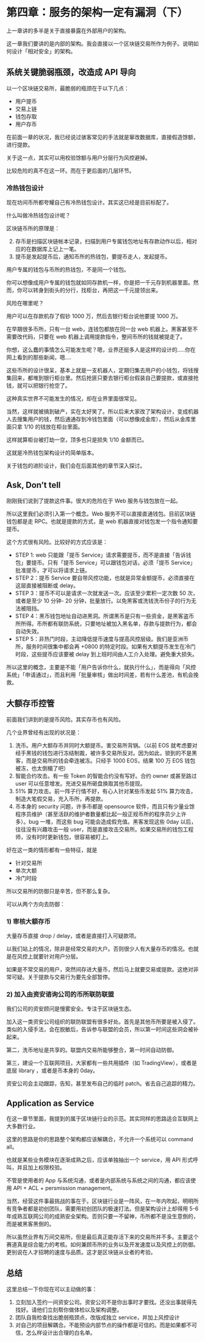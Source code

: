 # 第四章：服务的架构一定有漏洞（下）

上一章讲的多半是关于直接暴露在外部用户的架构。

这一章我们要讲的是内部的架构。我会直接以一个区块链交易所作为例子。说明如何设计「相对安全」的架构。

## 系统关键脆弱瓶颈，改造成 API 导向

以一个区块链交易所，最脆弱的瓶颈在于以下几点：

* 用户提币
* 交易上链
* 钱包存取
* 用户存币

在前面一章的状况，我已经说过骇客常见的手法就是窜改数据库，直接假造馀额，进行提款。

关于这一点，其实可以用校验馀额与用户分层行为风控避掉。

比较危险的真不在这一环。而在于更后面的几层环节。

### 冷热钱包设计

现在坊间币所都夸耀自己有冷热钱包设计。其实这已经是目前标配了。

什么叫做冷热钱包设计呢？

区块链币所的原理是：

2. 存币是扫描区块链帐本记录，扫描到用户专属钱包地址有存款动作以后，相对应的在数据库上记上一笔。
3. 提币是发起提币后，通知币所的热钱包，要提币走人，发起提币。

用户专属的钱包与币所的热钱包，不是同一个钱包。

你可以想像成用户专属的钱包就如同存款机一样，你是把一千元存到机器里面。然而，你可以转身到街头的分行，找柜台，再把这一千元提领出来。

风险在哪里呢？

用户可以在存款机存了假钞 1000 万，然后去银行柜台说他要提 1000 万。

在早期很多币所，只有一台 web，连钱包都放在同一台 web 机器上。黑客甚至不需要改代码，只要在 web 机器上调用提款指令，整间币所的钱就被提走了。

你想，这么蠢的事情怎么可能发生呢？嗯，业界还挺多人是这样的设计的…..你在网上看到的那些新闻，嗯….

这些币所的设计很呆，基本上就是一支机器人，定期归集去用户的小钱包，将钱搜集回来，都堆到银行柜台里。然后抢匪只要去银行柜台假装自己要提款，或直接抢钱，就可以把银行抢空了。

这种真实世界不可能发生的情况，却在业界里面很常见。

当然，这样就被搞到破产，实在太好笑了。所以后来大家改了架构设计，变成机器人去搜集用户的钱，然后通通存到冷钱包里面（可以想像成金库），然后从金库里面只拿 1/10 的钱放在柜台里面。

 这样就算柜台被打劫一空，顶多也只是损失  1/10 金额而已。

这就是冷热钱包架构设计的简单版本。

关于钱包的进阶设计，我们会在后面其他的章节深入探讨。

## Ask, Don’t tell

刚刚我们说到了提款这件事。很大的危险在于 Web 服务与钱包放在一起。

所以这里我们必须引入第一个概念。Web 服务不可以直接直通钱包。目前区块链钱包都是走 RPC。也就是提款的方式，是 web 机器直接对钱包发一个指令通知要提币。

这个方式很有风险。比较好的方式应该是：

* STEP 1: web 只能跟「提币 Service」请求需要提币，而不是直接「告诉钱包」要提币。只有「提币 Service」可以跟钱包对话，必须「提币 Service」批准提币，才可以将请求上链。
* STEP 2：提币 Service 要自带风控功能，也就是异常金额提币，必须直接在这层直接被阻断或 delay。
* STEP 3：提币不可以是请求一次就发送一次。应该至少累积一定次数 50 次，或者是至少 10 分钟- 20 分钟，批量放行。以免黑客或洗钱洗币份子的行为无法被阻挡。
* STEP 4：黑币钱包地址自动进黑洞。所谓黑币是只有一些资金，是黑客盗币所所得。币所都有联防系统，只要地址被加入黑名单，存款与提款行为，都会自动失效。
* STEP 5：非热门时段，主动降低提币速度与提高风控层级。我们是亚洲币所，服务时间很集中都会再 +0800 的特定时段。如果有大额提币发生在冷门时段，这些提币应该要被 delay 到上班时间由人工介入处理。避免重大损失。

所以这里的概念，主要是不能「用户告诉你什么，就执行什么」，而是得向「风控系统」「申请通过」，而且利用「批量审核」做出时间差，若有什么差池，有机会挽救。

## 大额存币控管

前面我们讲到的是提币风险。其实存币也有风险。

几个业界曾经有出现的状况是：

1. 洗币。用户大额存币并同时大额提币。害交易所背锅。（以前 EOS 就考虑要对经手黑钱的钱包进行冻结制裁，被许多交易所反对。因为如此，锁到的不是黑客，而是交易所的钱会牵连被冻。只经手 1000 EOS，结果 100 万 EOS 钱包被冻，也太倒楣了吧）
2. 智能合约攻击。有一些 Token 的智能合约没有写好。合约 owner 或甚至路过 user 可以任意增发。充进交易所砸盘换取其他币提现。
3. 51% 算力攻击。前一阵子行情不好，有心人针对某些币发起 51% 算力攻击，制造大笔假交易，充入币所，再提款。
4. 币本身的 security 问题，许多币都是 opensource 软件，而且只有少量业馀程序员维护（甚至活跃的维护者数量都比起一般正规币所的程序员少上许多）。bug 一堆，而这些 bug 可能会造成假充值。黑客发现这些 0day 以后，往往没有兴趣攻击一般 user，而是直接攻击交易所。如果交易所的钱包工程师，没有时时更新钱包，很容易被盯上。

好在这一类的情形都有一些特征，就是

* 针对交易所
* 单次大额
* 冷门时段

所以交易所的防御只是辛苦，但不那么复杂。

可以从两个方向去防御：

### 1) 审核大额存币

大量存币直接 drop / delay，或者是直接打入可疑款项。

以我们站上的情况，除非是经常交易的大户。否则很少人有大量存币的情况。也就是在风控上就要针对用户分层。

如果是不常交易的用户，突然间存进大量币，然后马上就要交易或提款。这绝对非常可疑。关于提款与交易行为要先全部暂停。

### 2) 加入由资安谘询公司的币所联防联盟

我们公司的资安顾问是慢雾安全。专注于区块链生态。

加入这一类资安公司组织的联防联盟有很多好处。首先是其他币所要是被入侵了。类似的入侵手法，会在脱敏后，告诉参与联盟的会员，所以第一时间这些洞会被补起来。

第二，洗币地址是共享的。联盟内交易所能够整合，第一时间自动防御。

第三，建设一个互联网项目，大家都有一些共用插件（如 TradingView），或者是底层 library ，或者是币本身的 0day。

资安公司会主动跟踪，告知，甚至发布自己的临时 patch。省去自己追踪的精力。

## Application as Service

在这一章节里面，我提到的属于区块链行业的示范。其实同样的思路适合互联网上大多数行业。

这里的思路是你的思路整个架构都应该解耦合，不允许一个系统可以 command all。

也就是某些业务模块在逐渐成熟之后，应该单独抽出一个 service，用 API 形式呼叫，并且加上权限校验。

不管是使用者的 App 与系统沟通，或者是内部系统与系统之间的沟通，都应该使用 API + ACL + persmission management。

当然，经营这件事最挑战的事在于。区块链行业是一阵风，在一年内吹起，明明所有竞争者都是初创团队，需要用初创团队的极速打法。但是架构设计上却得用 5-6 年成熟互联网公司的成熟安全架构。否则只要一不留神，币所都不是没生意倒的，而是被黑客黑倒的。

所以虽然业界有万间交易所，但是最后真正能存活下来的交易所并不多。主要这个赛道真是综合能力的考核。如何兼顾币所的业务以及开发速度以及风控上的防御。更别说在人才招聘的速度与品质。这才是区块链从业者的考验。


## 总结

这里总结一下你现在可以主动做的事：

1. 立刻加入签约一间资安公司。资安公司不是你出事时才要找。还没出事就得先找好。请他们立刻帮你做体检以及架构调整。
2. 团队自我检查找出脆弱瓶颈点，改版成独立 service，并加上风控设计
3. 对自己的项目解耦合。不能预设内部节点的操作都是可信的。而是如果都不可信，怎么样设计出合理的白名单。
